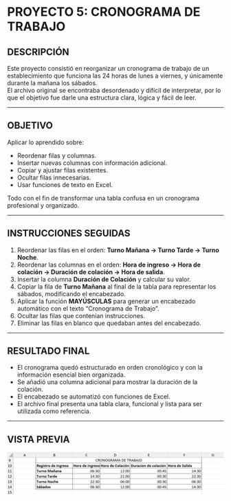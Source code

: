 # PROYECTO 5: CRONOGRAMA DE TRABAJO

## DESCRIPCIÓN  
Este proyecto consistió en reorganizar un cronograma de trabajo de un establecimiento que funciona las 24 horas de lunes a viernes, y únicamente durante la mañana los sábados.  
El archivo original se encontraba desordenado y difícil de interpretar, por lo que el objetivo fue darle una estructura clara, lógica y fácil de leer.

---

## OBJETIVO  
Aplicar lo aprendido sobre:  
- Reordenar filas y columnas.  
- Insertar nuevas columnas con información adicional.  
- Copiar y ajustar filas existentes.  
- Ocultar filas innecesarias.  
- Usar funciones de texto en Excel.  

Todo con el fin de transformar una tabla confusa en un cronograma profesional y organizado.

---

## INSTRUCCIONES SEGUIDAS  
1. Reordenar las filas en el orden: **Turno Mañana → Turno Tarde → Turno Noche**.  
2. Reordenar las columnas en el orden: **Hora de ingreso → Hora de colación → Duración de colación → Hora de salida**.  
3. Insertar la columna **Duración de Colación** y calcular su valor.  
4. Copiar la fila de **Turno Mañana** al final de la tabla para representar los sábados, modificando el encabezado.  
5. Aplicar la función **MAYÚSCULAS** para generar un encabezado automático con el texto “Cronograma de Trabajo”.  
6. Ocultar las filas que contenían instrucciones.  
7. Eliminar las filas en blanco que quedaban antes del encabezado.  

---

## RESULTADO FINAL  
- El cronograma quedó estructurado en orden cronológico y con la información esencial bien organizada.  
- Se añadió una columna adicional para mostrar la duración de la colación.  
- El encabezado se automatizó con funciones de Excel.  
- El archivo final presenta una tabla clara, funcional y lista para ser utilizada como referencia.  

---

## VISTA PREVIA  

![Vista Final](Screenshots/05.png)